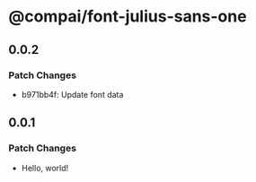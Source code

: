 # @compai/font-julius-sans-one

## 0.0.2

### Patch Changes

- b971bb4f: Update font data

## 0.0.1

### Patch Changes

- Hello, world!

